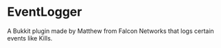 EventLogger
===========

A Bukkit plugin made by Matthew from Falcon Networks that logs certain events like Kills.
